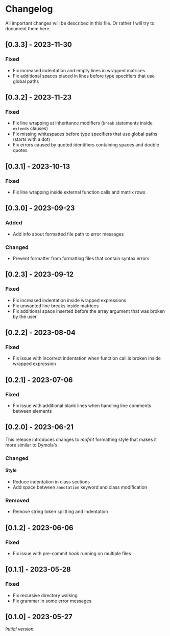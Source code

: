 # Changelog

All important changes will be described in this file. Or rather I will
try to document them here.

## [0.3.3] - 2023-11-30

### Fixed

- Fix increased indentation and empty lines in wrapped matrices
- Fix additional spaces placed in lines before type specifiers that use
  global paths

## [0.3.2] - 2023-11-23

### Fixed

- Fix line wrapping at inheritance modifiers (`break` statements inside `extends` clauses)
- Fix missing whitespaces before type specifiers that use global paths (starts with a dot)
- Fix errors caused by quoted identifiers containing spaces and double quotes

## [0.3.1] - 2023-10-13

### Fixed

- Fix line wrapping inside external function calls and matrix rows

## [0.3.0] - 2023-09-23

### Added

- Add info about formatted file path to error messages

### Changed

- Prevent formatter from formatting files that contain syntax errors

## [0.2.3] - 2023-09-12

### Fixed

- Fix increased indentation inside wrapped expressions
- Fix unwanted line breaks inside matrices
- Fix additional space inserted before the array argument that was
  broken by the user

## [0.2.2] - 2023-08-04

### Fixed

- Fix issue with incorrect indentation when function call is broken
  inside wrapped expression

## [0.2.1] - 2023-07-06

### Fixed

- Fix issue with additional blank lines when handling line comments
  between elements

## [0.2.0] - 2023-06-21

This release introduces changes to *mofmt* formatting style that makes
it more similar to Dymola's.

### Changed

#### Style

- Reduce indentation in class sections
- Add space between `annotation` keyword and class modification

### Removed

- Remove string token splitting and indentation

## [0.1.2] - 2023-06-06

### Fixed

- Fix issue with pre-commit hook running on multiple files

## [0.1.1] - 2023-05-28

### Fixed

- Fix recursive directory walking
- Fix grammar in some error messages

## [0.1.0] - 2023-05-27

_Initial version._
